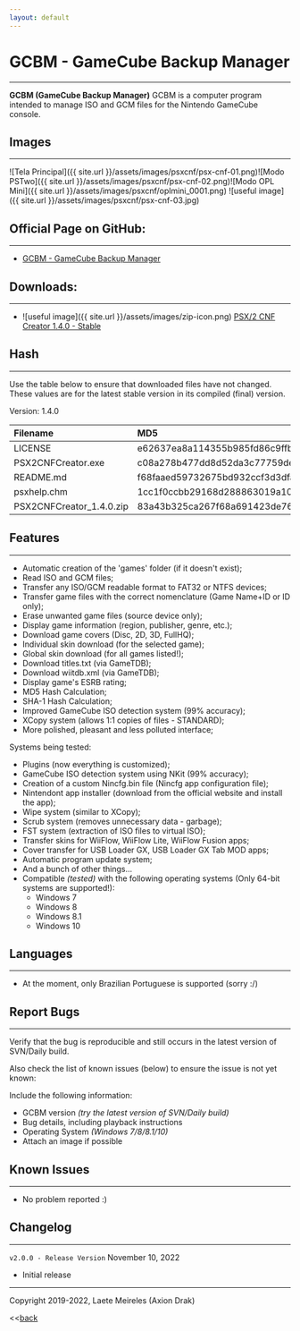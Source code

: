 ```yaml
---
layout: default
---
```


# GCBM - GameCube Backup Manager
* * *
**GCBM (GameCube Backup Manager)** GCBM is a computer program intended to manage ISO and GCM files for the Nintendo GameCube console.

## Images
* * *
![Tela Principal]({{ site.url }}/assets/images/psxcnf/psx-cnf-01.png)![Modo PSTwo]({{ site.url }}/assets/images/psxcnf/psx-cnf-02.png)![Modo OPL Mini]({{ site.url }}/assets/images/psxcnf/oplmini_0001.png)
![useful image]({{ site.url }}/assets/images/psxcnf/psx-cnf-03.jpg)

## Official Page on GitHub:
* * *
* [GCBM - GameCube Backup Manager]()

## Downloads:
* * *
* ![useful image]({{ site.url }}/assets/images/zip-icon.png) [PSX/2 CNF Creator 1.4.0 - Stable](https://github.com/AxionDrak/PSX2CNFCreator/releases/tag/v1.4.0)

## Hash
* * *
Use the table below to ensure that downloaded files have not changed. These values are for the latest stable version in its compiled (final) version.

Version: 1.4.0

| Filename                 | MD5                              | SHA256                                                         
|:-------------------------|:---------------------------------|:---------------------------------------------------------------|
| LICENSE                  | e62637ea8a114355b985fd86c9ffbd6e | 230184f60bae2feaf244f10a8bac053c8ff33a183bcc365b4d8b876d2b7f4809
| PSX2CNFCreator.exe       | c08a278b477dd8d52da3c77759de0e40 | 912c5c37ccacbd220321944ad629f31cc257a27f106dac0c85d272ab4b0eef14
| README.md                | f68faaed59732675bd932ccf3d3dfa72 | 7ba72e34bf463ed30f47bbc88d7d3a7130fec61d4d6d3aaf78978219b9774700
| psxhelp.chm              | 1cc1f0ccbb29168d288863019a10f7f5 | 32980b3a6fc0f1baf16c37e2da9aebfe3e0880d3e19e5e93c09403263866fe1e
| PSX2CNFCreator_1.4.0.zip | 83a43b325ca267f68a691423de762f35 | aeae499657beead34f4f16bdb43b48df4a9b195496dae35ea3968ecfd4cf1181

## Features
* * *
* Automatic creation of the 'games' folder (if it doesn't exist);
* Read ISO and GCM files;
* Transfer any ISO/GCM readable format to FAT32 or NTFS devices;
* Transfer game files with the correct nomenclature (Game Name+ID or ID only);
* Erase unwanted game files (source device only);
* Display game information (region, publisher, genre, etc.);
* Download game covers (Disc, 2D, 3D, FullHQ);
* Individual skin download (for the selected game);
* Global skin download (for all games listed!);
* Download titles.txt (via GameTDB);
* Download wiitdb.xml (via GameTDB);
* Display game's ESRB rating;
* MD5 Hash Calculation;
* SHA-1 Hash Calculation;
* Improved GameCube ISO detection system (99% accuracy);
* XCopy system (allows 1:1 copies of files - STANDARD);
* More polished, pleasant and less polluted interface;

Systems being tested:

* Plugins (now everything is customized);
* GameCube ISO detection system using NKit (99% accuracy);
* Creation of a custom Nincfg.bin file (Nincfg app configuration file);
* Nintendont app installer (download from the official website and install the app);
* Wipe system (similar to XCopy);
* Scrub system (removes unnecessary data - garbage);
* FST system (extraction of ISO files to virtual ISO);
* Transfer skins for WiiFlow, WiiFlow Lite, WiiFlow Fusion apps;
* Cover transfer for USB Loader GX, USB Loader GX Tab MOD apps;
* Automatic program update system;
* And a bunch of other things...
* Compatible _(tested)_ with the following operating systems (Only 64-bit systems are supported!):
  - Windows 7
  - Windows 8
  - Windows 8.1
  - Windows 10

## Languages
* * *
* At the moment, only Brazilian Portuguese is supported (sorry :/)

## Report Bugs
* * *
Verify that the bug is reproducible and still occurs in the latest version of SVN/Daily build.

Also check the list of known issues (below) to ensure the issue is not yet known:

Include the following information:
* GCBM version _(try the latest version of SVN/Daily build)_
* Bug details, including playback instructions
* Operating System _(Windows 7/8/8.1/10)_
* Attach an image if possible

## Known Issues
* * *
* No problem reported :)

## Changelog
* * *

`v2.0.0 - Release Version`
November 10, 2022
* Initial release

* * *
Copyright 2019-2022, Laete Meireles (Axion Drak)

<<[back](./)
